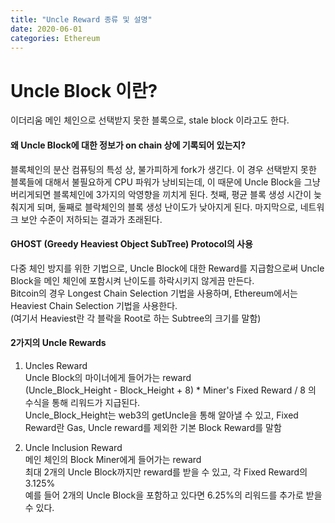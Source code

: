 ```yaml
---
title: "Uncle Reward 종류 및 설명"
date: 2020-06-01
categories: Ethereum
---
```


# Uncle Block 이란?
 이더리움 메인 체인으로 선택받지 못한 블록으로, stale block 이라고도 한다.

#### 왜 Uncle Block에 대한 정보가 on chain 상에 기록되어 있는지?
 블록체인의 분산 컴퓨팅의 특성 상, 불가피하게 fork가 생긴다. 이 경우 선택받지 못한 블록들에 대해서 불필요하게 CPU 파워가 낭비되는데,
 이 때문에 Uncle Block을 그냥 버리게되면 블록체인에 3가지의 악영향을 끼치게 된다. 첫째, 평균 블록 생성 시간이 늦춰지게 되며, 둘째로 블락체인의 블록 생성 난이도가 낮아지게 된다.
 마지막으로, 네트워크 보안 수준이 저하되는 결과가 초래된다. 
 
#### GHOST (Greedy Heaviest Object SubTree) Protocol의 사용
 다중 체인 방지를 위한 기법으로, Uncle Block에 대한 Reward를 지급함으로써 Uncle Block을 메인 체인에 포함시켜 난이도를 하락시키지 않게끔 만든다.   
 Bitcoin의 경우 Longest Chain Selection 기법을 사용하며, Ethereum에서는 Heaviest Chain Selection 기법을 사용한다.   
 (여기서 Heaviest란 각 블락을 Root로 하는 Subtree의 크기를 말함)
 
 
#### 2가지의 Uncle Rewards
 
 1. Uncles Reward   
 Uncle Block의 마이너에게 들어가는 reward   
 (Uncle_Block_Height - Block_Height + 8) * Miner's Fixed Reward / 8 의 수식을 통해 리워드가 지급된다.   
 Uncle_Block_Height는 web3의 getUncle을 통해 알아낼 수 있고, Fixed Reward란 Gas, Uncle reward를 제외한 기본 Block Reward를 말함
 
 2. Uncle Inclusion Reward   
 메인 체인의 Block Miner에게 들어가는 reward   
 최대 2개의 Uncle Block까지만 reward를 받을 수 있고,   각 Fixed Reward의 3.125%   
 예를 들어 2개의 Uncle Block을 포함하고 있다면 6.25%의 리워드를 추가로 받을 수 있다. 
  
  

